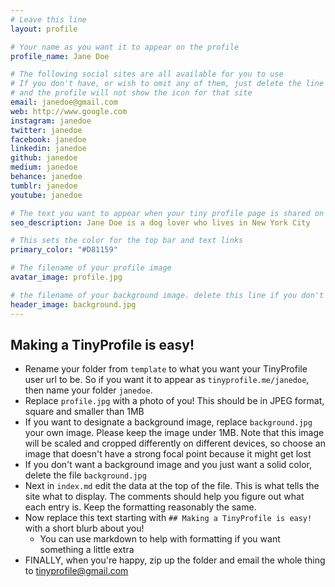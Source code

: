 ```yaml
---
# Leave this line
layout: profile

# Your name as you want it to appear on the profile
profile_name: Jane Doe

# The following social sites are all available for you to use
# If you don't have, or wish to omit any of them, just delete the line
# and the profile will not show the icon for that site
email: janedoe@gmail.com
web: http://www.google.com
instagram: janedoe
twitter: janedoe
facebook: janedoe
linkedin: janedoe
github: janedoe
medium: janedoe
behance: janedoe
tumblr: janedoe
youtube: janedoe

# The text you want to appear when your tiny profile page is shared on social networks
seo_description: Jane Doe is a dog lover who lives in New York City

# This sets the color for the top bar and text links
primary_color: "#D81159"

# The filename of your profile image
avatar_image: profile.jpg

# the filename of your background image. delete this line if you don't want one
header_image: background.jpg
---
```


## Making a TinyProfile is easy!

- Rename your folder from `template` to what you want your TinyProfile user url to be. So if you want it to appear as `tinyprofile.me/janedoe`, then name your folder `janedoe`.
- Replace `profile.jpg` with a photo of you! This should be in JPEG format, square and smaller than 1MB
- If you want to designate a background image, replace `background.jpg` your own image. Please keep the image under 1MB. Note that this image will be scaled and cropped differently on different devices, so choose an image that doesn't have a strong focal point because it might get lost
- If you don't want a background image and you just want a solid color, delete the file `background.jpg`
- Next in `index.md` edit the data at the top of the file. This is what tells the site what to display. The comments should help you figure out what each entry is. Keep the formatting reasonably the same.
- Now replace this text starting with `## Making a TinyProfile is easy!` with a short blurb about you!
    - You can use markdown to help with formatting if you want something a little extra
- FINALLY, when you're happy, zip up the folder and email the whole thing to tinyprofile@gmail.com
